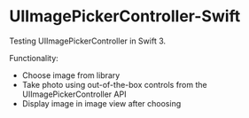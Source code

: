 # UIImagePickerController-Swift

Testing UIImagePickerController in Swift 3.

Functionality:
* Choose image from library
* Take photo using out-of-the-box controls from the UIImagePickerController API
* Display image in image view after choosing
